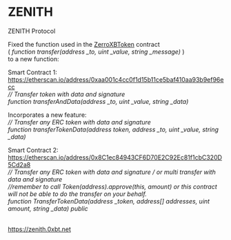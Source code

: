 # ZENITH
ZENITH Protocol

Fixed the function used in the <a href="https://etherscan.io/token/0xcd0a53685b594a543181e6203433766648a8cd43" target="_blank">ZerroXBToken</a> contract <br>
( <i>function transfer(address _to, uint _value, string _message)</i> )<br>
to a new function: <br>

  Smart Contract 1:<br>
  https://etherscan.io/address/0xaa001c4cc0f1d15b11ce5baf410aa93b9ef96ecc<br>
<i>// Transfer token with data and signature<br>
function transferAndData(address _to, uint _value, string _data)</i><br>

Incorporates a new feature:<br>
<i>// Transfer any ERC token with data and signature<br>
function transferTokenData(address token, address _to, uint _value, string _data)</i><br>
  
  Smart Contract 2:<br>
  https://etherscan.io/address/0x8C1ec84943CF6D70E2C92Ec81f1cbC320D5Cd2a8<br>
<i>// Transfer any ERC token with data and signature / or multi transfer with data and signature<br> 
//remember to call Token(address).approve(this, amount) or this contract will not be able to do the transfer on your behalf.<br>
function TransferTokenData(address _token, address[] addresses, uint amount, string _data) public</i><br><br>
  
  https://zenith.0xbt.net

